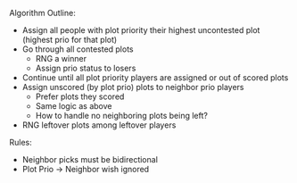 Algorithm Outline:

- Assign all people with plot priority their highest uncontested plot (highest prio for that plot)
- Go through all contested plots
    - RNG a winner
    - Assign prio status to losers
- Continue until all plot priority players are assigned or out of scored plots
- Assign unscored (by plot prio) plots to neighbor prio players
    - Prefer plots they scored
    - Same logic as above
    - How to handle no neighboring plots being left?
- RNG leftover plots among leftover players

Rules:

- Neighbor picks must be bidirectional
- Plot Prio -> Neighbor wish ignored
